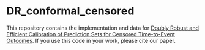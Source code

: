 # DR_conformal_censored

This repository contains the implementation and data for [Doubly Robust and Efficient Calibration of Prediction Sets for Censored Time-to-Event Outcomes](https://arxiv.org/abs/2501.04615).
If you use this code in your work, please cite our paper.
